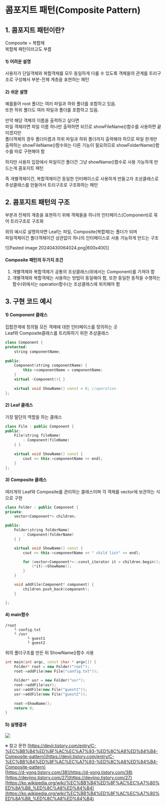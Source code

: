 # 콤포지트 패턴(Composite Pattern)

## 1. 콤포지트 패턴이란?

Composite = 복합체  
복합체 패턴이라고도 부름

#### 1) 어려운 설명
사용자가 단일객체와 복합객체를 모두 동일하게 다룰 수 있도록 객체들의 관계를 트리구조로 구성해서 부분-전체 계층을 표현하는 패턴

#### 2) 쉬운 설명
예를들어 root 폴더는 여러 파일과 하위 폴더를 포함하고 있음.  
또한 하위 폴더도 여러 파일과 폴더를 포함하고 있음.

만약 해당 객체의 이름을 출력하고 싶다면  
파일 객체라면 파일 이름 하나만 출력하면 되므로 showFileName()함수를 사용하면 끝이겠지만  
폴더객체의 경우 폴더이름과 하위 파일과 하위 폴더까지 출력해야 하므로 파일 한개만 출력하는 showFileName()함수와는 다른 기능이 필요하므로 showFolderName()함수를 따로 구현해야 함

하지만 사용자 입장에서 파일이건 폴더건 그냥 showName()함수로 사용 가능하게 만드는게 콤포지트 패턴

즉 개별객체이건, 복합객체이건 동일한 인터페이스로 사용하게 만들고자 조상클래스로 추상클래스를 만들어서 트리구조로 구조화하는 패턴


## 2. 콤포지트 패턴의 구조

부분과 전체의 계층을 표현하기 위해 객체들을 하나의 인터페이스(Component)로 묶어 트리구조로 구조화

위의 예시로 설명하자면 Leaf는 파일, Composite(복합체)는 폴더가 되며  
파일객체이건 폴더객체이건 상관없이 하나의 인터페이스로 사용 가능하게 만드는 구조

![[Pasted image 20240430064024.png|600x400]]

#### Composite 패턴의 두가지 조건
1) 개별객체와 복합객체가 공통의 조상클래스(위에서는 Component)를 가져야 함
2) 개별객체와 복합객체는 사용하는 방법이 동일해야 함, 또한 동일한 동작을 수행하는 함수(위에서는 operation함수)는 조상클래스에 위치해야 함


## 3. 구현 코드 예시

#### 1) Component 클래스
집합관계에 정의될 모든 객체에 대한 인터페이스를 정의하는 곳  
Leaf와 Composite클래스를 트리화하기 위한 추상클래스
```C++
class Component {
protected:
    string componentName;
    
public:
    Component(string componentName) {
        this->componentName = componentName;
    }
    virtual ~Component(){ }
    
    virtual void ShowName() const = 0; //operation
};
```

#### 2) Leaf 클래스
가장 말단의 역할을 하는 클래스
```C++
class File : public Component {
public:
    File(string fileName) 
    	: Component(fileName)
    { }
    
    virtual void ShowName() const {
        cout << this->componentName << endl;
    }
};
```

#### 3) Composite 클래스
여러개의 Leaf와 Composite를 관리하는 클래스이며 각 객체를 vector에 보관하는 식으로 구현
```C++
class Folder : public Component {
private:
    vector<Component*> children;

public:
    Folder(string folderName)
        : Component(folderName)
    { }

    virtual void ShowName() const {
        cout << this->componentName << " child list" << endl;

        for (vector<Component*>::const_iterator it = children.begin(); it != children.end(); ++it) {
            (*it)->ShowName();
        }
    }

    void addFile(Component* component) {
        children.push_back(component);
    }

};
```

#### 4) main함수
```
/root
    └ config.txt
    └ /usr
          └ guest1
          └ guest2
```
위의 폴더구조를 만든 뒤 ShowName()함수 사용
```C++
int main(int argc, const char * argv[]) {
    Folder* root = new Folder("root");
    root->addFile(new File("config.txt"));
    
    Folder* usr = new Folder("usr");
    root->addFile(usr);
    usr->addFile(new File("guest1"));
    usr->addFile(new File("guest2"));    
    
    root->ShowName();
    return 0;
}
```

#### 5) 실행결과

![](https://blog.kakaocdn.net/dn/4zA9M/btsGZTmjhyO/oumj5Ko5akzXpSkCcpXyjk/img.png)






※ 참고 문헌
[https://devji.tistory.com/entry/C-%EC%BB%B4%ED%8F%AC%EC%A7%93-%ED%8C%A8%ED%84%B4-Composite-pattern](https://devji.tistory.com/entry/C-%EC%BB%B4%ED%8F%AC%EC%A7%93-%ED%8C%A8%ED%84%B4-Composite-pattern)  
[https://d-yong.tistory.com/38](https://d-yong.tistory.com/38)  
[https://devjino.tistory.com/27](https://devjino.tistory.com/27)  
[https://ko.wikipedia.org/wiki/%EC%BB%B4%ED%8F%AC%EC%A7%80%ED%8A%B8_%ED%8C%A8%ED%84%B4](https://ko.wikipedia.org/wiki/%EC%BB%B4%ED%8F%AC%EC%A7%80%ED%8A%B8_%ED%8C%A8%ED%84%B4)
